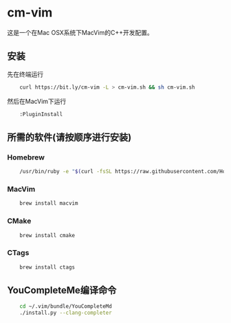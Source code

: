 # cm-vim
这是一个在Mac OSX系统下MacVim的C++开发配置。

## 安装
先在终端运行
```bash
    curl https://bit.ly/cm-vim -L > cm-vim.sh && sh cm-vim.sh
```
然后在MacVim下运行
```bash
    :PluginInstall
```

## 所需的软件(请按顺序进行安装)
### Homebrew
```bash
    /usr/bin/ruby -e "$(curl -fsSL https://raw.githubusercontent.com/Homebrew/install/master/install)"
```

### MacVim
```bash
    brew install macvim
```

### CMake
```bash
    brew install cmake
```

### CTags
```bash
    brew install ctags
```

## YouCompleteMe编译命令
```bash
    cd ~/.vim/bundle/YouCompleteMd
    ./install.py --clang-completer
```


